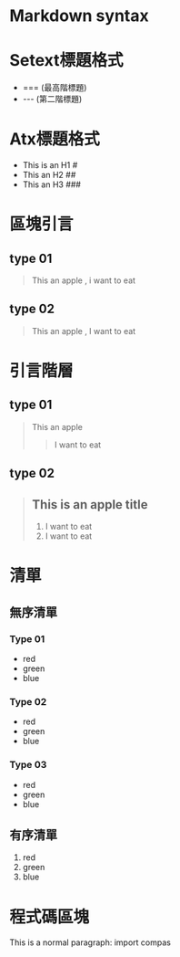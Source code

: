 # Markdown syntax

# Setext標題格式
* === (最高階標題) 
* --- (第二階標題)

# Atx標題格式
* This is an H1 #
* This an H2 ## 
* This an H3 ###


# 區塊引言
## type 01
> This an apple , 
> i want to eat 
## type 02
> This an apple , I want to eat 

# 引言階層
## type 01
> This an apple
>> I want to eat

## type 02
> ## This is an apple title
>
> 1.  I want to eat 
> 2.  I want to eat 


# 清單
## 無序清單
### Type 01 
* red
* green
* blue
### Type 02
+ red 
+ green
+ blue 
### Type 03
- red
- green 
- blue 

## 有序清單

1. red
2. green
3. blue 

# 程式碼區塊

This is a normal paragraph:
    import compas 

